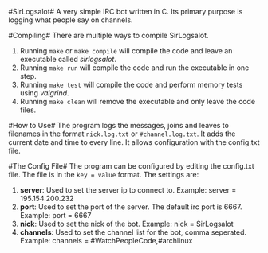 #SirLogsalot#
A very simple IRC bot written in C. Its primary purpose is logging what people say on channels.

#Compiling#
There are multiple ways to compile SirLogsalot.

1. Running `make` or `make compile` will compile the code and leave an executable called _sirlogsalot_.
2. Running `make run` will compile the code and run the executable in one step.
3. Running `make test` will compile the code and perform memory tests using _valgrind_.
4. Running `make clean` will remove the executable and only leave the code files.

#How to Use#
The program logs the messages, joins and leaves to filenames in the format `nick.log.txt` or `#channel.log.txt`. It adds the current date and time to every line. It allows configuration with the config.txt file.

#The Config File#
The program can be configured by editing the config.txt file. The file is in the `key = value` format. The settings are:

1. **server**: Used to set the server ip to connect to. Example: server = 195.154.200.232
2. **port**: Used to set the port of the server. The default irc port is 6667. Example: port = 6667
3. **nick**: Used to set the nick of the bot. Example: nick = SirLogsalot
4. **channels**: Used to set the channel list for the bot, comma seperated. Example: channels = #WatchPeopleCode,#archlinux
